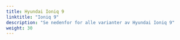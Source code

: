 ```yaml
---
title: Hyundai Ioniq 9
linktitle: "Ioniq 9"
description: "Se nedenfor for alle varianter av Hyundai Ioniq 9"
weight: 30
---
```

<!-- markdownlint-disable MD033 -->
<!-- markdownlint-disable MD010 -->

